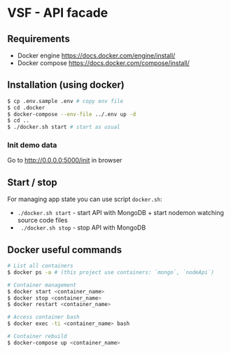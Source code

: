 # VSF - API facade

## Requirements
- Docker engine https://docs.docker.com/engine/install/
- Docker compose https://docs.docker.com/compose/install/

## Installation (using docker)
```bash
$ cp .env.sample .env # copy env file
$ cd .docker
$ docker-compose --env-file ../.env up -d
$ cd ..
$ ./docker.sh start # start as usual
```

### Init demo data
Go to http://0.0.0.0:5000/init in browser

## Start / stop
For managing app state you can use script `docker.sh`:

- `./docker.sh start` - start API with MongoDB + start nodemon watching source code files
- ` ./docker.sh stop` - stop API with MongoDB

## Docker useful commands
```bash
# List all containers
$ docker ps -a # (this project use containers: `mongo`, `nodeApi`)

# Container management
$ docker start <container_name>
$ docker stop <container_name>
$ docker restart <container_name>

# Access container bash
$ docker exec -ti <container_name> bash

# Container rebuild
$ docker-compose up <container_name>
```
